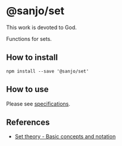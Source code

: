 # @sanjo/set

This work is devoted to God.

Functions for sets.

## How to install

```
npm install --save '@sanjo/set'
```

## How to use

Please see [specifications](./src/).

## References

* [Set theory - Basic concepts and notation](https://en.wikipedia.org/wiki/Set_theory#Basic_concepts_and_notation)
